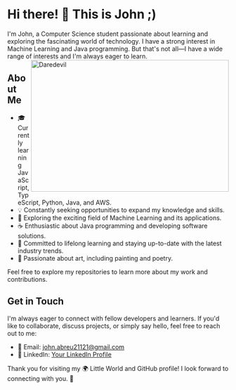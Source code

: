 # Hi there! 👋 This is John ;)

I'm John, a Computer Science student passionate about learning and exploring the fascinating world of technology. I have a strong interest in Machine Learning and Java programming. But that's not all—I have a wide range of interests and I'm always eager to learn. <img align="right" src="![597bb6e7cf503a23486e17c988e6ea4e](https://github.com/JohnJohn21121/JohnJohn21121/assets/53148243/dc44537a-3fe5-49e5-ac82-eb0b1decd7e0)" alt="Daredevil" width="450" height="300">
## About Me

- 🎓 Currently learning JavaScript, TypeScript, Python, Java, and AWS.
- 💡 Constantly seeking opportunities to expand my knowledge and skills.
- 🤖 Exploring the exciting field of Machine Learning and its applications.
- ☕️ Enthusiastic about Java programming and developing software solutions.
- 🌱 Committed to lifelong learning and staying up-to-date with the latest industry trends.
- 🎨 Passionate about art, including painting and poetry.

Feel free to explore my repositories to learn more about my work and contributions.

## Get in Touch

I'm always eager to connect with fellow developers and learners. If you'd like to collaborate, discuss projects, or simply say hello, feel free to reach out to me:

- 📧 Email: john.abreu21121@gmail.com
- 💼 LinkedIn: [Your LinkedIn Profile](https://www.linkedin.com/in/juan-andres-abreu-598820181/)

Thank you for visiting my 🌍 Little World and GitHub profile! I look forward to connecting with you. 🚀
